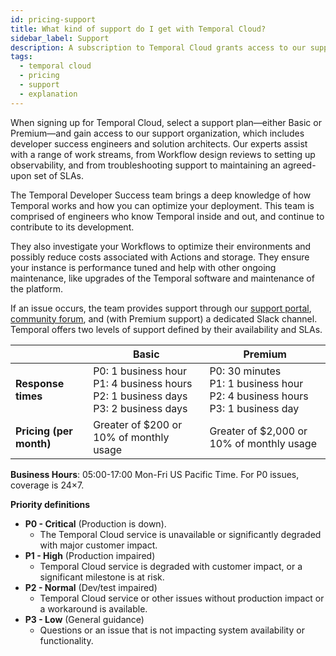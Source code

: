 ```yaml
---
id: pricing-support
title: What kind of support do I get with Temporal Cloud?
sidebar_label: Support
description: A subscription to Temporal Cloud grants access to our support team of developer success engineers and solution architects.
tags:
  - temporal cloud
  - pricing
  - support
  - explanation
---
```


When signing up for Temporal Cloud, select a support plan—either Basic or Premium—and gain access to our support organization, which includes developer success engineers and solution architects. Our experts assist with a range of work streams, from Workflow design reviews to setting up observability, and from troubleshooting support to maintaining an agreed-upon set of SLAs.

The Temporal Developer Success team brings a deep knowledge of how Temporal works and how you can optimize your deployment. This team is comprised of engineers who know Temporal inside and out, and continue to contribute to its development.

They also investigate your Workflows to optimize their environments and possibly reduce costs associated with Actions and storage. They ensure your instance is performance tuned and help with other ongoing maintenance, like upgrades of the Temporal software and maintenance of the platform.

If an issue occurs, the team provides support through our [support portal](/cloud/support-create-ticket), [community forum](https://community.temporal.io/), and (with Premium support) a dedicated Slack channel. Temporal offers two levels of support defined by their availability and SLAs.

|                         | **Basic**                                                                                       | **Premium**                                                                               |
| ----------------------- | ----------------------------------------------------------------------------------------------- | ----------------------------------------------------------------------------------------- |
| **Response times**      | P0: 1 business hour<br />P1: 4 business hours<br />P2: 1 business days<br />P3: 2 business days | P0: 30 minutes<br />P1: 1 business hour<br />P2: 4 business hours<br />P3: 1 business day |
| **Pricing (per month)** | Greater of $200 or 10% of monthly usage                                                         | Greater of $2,000 or 10% of monthly usage                                                 |

**Business Hours**: 05:00-17:00 Mon-Fri US Pacific Time.
For P0 issues, coverage is 24×7.

**Priority definitions**

- **P0 - Critical** (Production is down).
  - The Temporal Cloud service is unavailable or significantly degraded with major customer impact.
- **P1 - High** (Production impaired)
  - Temporal Cloud service is degraded with customer impact, or a significant milestone is at risk.
- **P2 - Normal** (Dev/test impaired)
  - Temporal Cloud service or other issues without production impact or a workaround is available.
- **P3 - Low** (General guidance)
  - Questions or an issue that is not impacting system availability or functionality.
